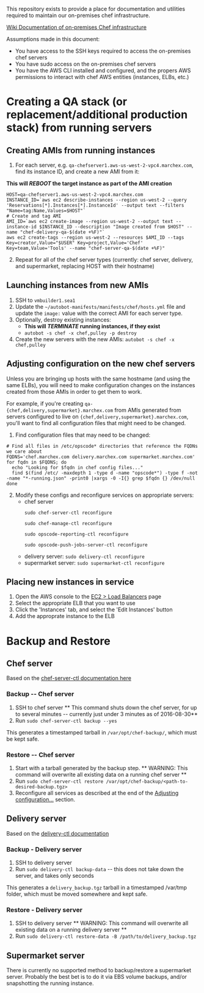 
This repository exists to provide a place for documentation and utilities required to maintain our on-premises chef infrastructure.

[Wiki Documentation of on-premises Chef infrastructure](http://wiki.marchex.com/index.php/On-Premises_Chef_Server)


Assumptions made in this document:
* You have access to the SSH keys required to access the on-premises chef servers
* You have sudo access on the on-premises chef servers
* You have the AWS CLI installed and configured, and the propers AWS permissions to interact with chef AWS entities (instances, ELBs, etc.)

# Creating a QA stack (or replacement/additional production stack) from running servers

## Creating AMIs from running instances

1. For each server, e.g. `qa-chefserver1.aws-us-west-2-vpc4.marchex.com`, find its instance ID, and create a new AMI from it:

**This will _REBOOT_ the target instance as part of the AMI creation**
```
HOST=qa-chefserver1.aws-us-west-2-vpc4.marchex.com
INSTANCE_ID=`aws ec2 describe-instances --region us-west-2 --query 'Reservations[*].Instances[*].InstanceId' --output text --filters "Name=tag:Name,Values=$HOST"`
# Create and tag AMI
AMI_ID=`aws ec2 create-image --region us-west-2 --output text --instance-id $INSTANCE_ID --description "Image created from $HOST" --name "chef-delivery-qa-$(date +%F)"`
aws ec2 create-tags --region us-west-2 --resources $AMI_ID --tags Key=creator,Value="$USER" Key=project,Value='Chef' Key=team,Value='Tools' --name "chef-server-qa-$(date +%F)"
```

2. Repeat for all of the chef server types (currently: chef server, delivery, and supermarket, replacing HOST with their hostname)

## Launching instances from new AMIs

1. SSH to `vmbuilder1.sea1`
2. Update the `~/autobot-manifests/manifests/chef/hosts.yml` file and update the `image:` value with the correct AMI for each server type.
3. Optionally, destroy existing instances:
    * **This will _TERMINATE_ running instances, if they exist**
    * `autobot -s chef -x chef,pulley -p destroy`
4. Create the new servers with the new AMIs: `autobot -s chef -x chef,pulley`

## Adjusting configuration on the new chef servers

Unless you are bringing up hosts with the same hostname (and using the same ELBs), you will need to make configuration changes on the instances created from those AMIs in order to get them to work.

For example, if you're creating `qa-{chef,delivery,supermarket}.marchex.com` from AMIs generated from servers configured to live on `{chef,delivery,supermarket}.marchex.com`, you'll want to find all configuration files that might need to be changed.

1. Find configuration files that may need to be changed:
```
# Find all files in /etc/opscode* directories that reference the FQDNs we care about
FQDNS='chef.marchex.com delivery.marchex.com supermarket.marchex.com'
for fqdn in $FQDNS; do
  echo "Looking for $fqdn in chef config files..."
  find $(find /etc/ -maxdepth 1 -type d -name "opscode*") -type f -not -name "*-running.json" -print0 |xargs -0 -I{} grep $fqdn {} /dev/null
done
```
2. Modify these configs and reconfigure services on appropriate servers:
    * chef server
      ```
      sudo chef-server-ctl reconfigure

      sudo chef-manage-ctl reconfigure

      sudo opscode-reporting-ctl reconfigure

      sudo opscode-push-jobs-server-ctl reconfigure
      ```
    * delivery server: `sudo delivery-ctl reconfigure`
    * supermarket server: `sudo supermarket-ctl reconfigure`

## Placing new instances in service

1. Open the AWS console to the [EC2 > Load Balancers](https://us-west-2.console.aws.amazon.com/ec2/v2/home?region=us-west-2#LoadBalancers:) page
2. Select the appropriate ELB that you want to use
3. Click the 'Instances' tab, and select the 'Edit Instances' button
4. Add the approprate instance to the ELB

# Backup and Restore

## Chef server

Based on the [chef-server-ctl documentation here](https://docs.chef.io/server_backup_restore.html#chef-server-ctl)

### Backup -- Chef server
1. SSH to chef server
** This command shuts down the chef server, for up to several minutes -- currently just under 3 minutes as of 2016-08-30**
2. Run `sudo chef-server-ctl backup --yes`

This generates a timestamped tarball in `/var/opt/chef-backup/`, which must be kept safe.

### Restore -- Chef server

1. Start with a tarball generated by the backup step.
** WARNING: This command will overwrite all existing data on a running chef server **
2. Run `sudo chef-server-ctl restore /var/opt/chef-backup/<path-to-desired-backup.tgz>`
3. Reconfigure all services as described at the end of the [Adjusting configuration...](#adjusting-configuration-on-the-new-chef-servers) section.

## Delivery server

Based on the [delivery-ctl documentation](https://docs.chef.io/ctl_delivery_server.html)

### Backup - Delivery server
1. SSH to delivery server
2. Run `sudo delivery-ctl backup-data` -- this does not take down the server, and takes only seconds

This generates a `delivery_backup.tgz` tarball in a timestamped /var/tmp folder, which must be moved somewhere and kept safe.

### Restore - Delivery server
1. SSH to delivery server
** WARNING: This command will overwrite all existing data on a running delivery server **
2. Run `sudo delivery-ctl restore-data -B /path/to/delivery_backup.tgz`

## Supermarket server

There is currently no supported method to backup/restore a supermarket server. Probably the best bet is to do it via EBS volume backups, and/or snapshotting the running instance.
